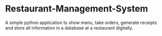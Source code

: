 # Restaurant-Management-System
A simple python application to show menu, take orders, generate receipts and store all information in a database at a restaurant digitally.
